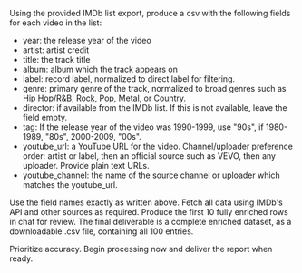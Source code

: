 Using the provided IMDb list export, produce a csv with the following fields for each video in the list:  

- year: the release year of the video
- artist: artist credit
- title: the track title
- album: album which the track appears on
- label: record label, normalized to direct label for filtering.
- genre: primary genre of the track, normalized to broad genres such as Hip Hop/R&B, Rock, Pop, Metal, or Country.
- director: if available from the IMDb list. If this is not available, leave the field empty.
- tag: If the release year of the video was 1990-1999, use "90s", if 1980-1989, "80s", 2000-2009, "00s".
- youtube_url: a YouTube URL for the video. Channel/uploader preference order: artist or label, then an official source such as VEVO, then any uploader. Provide plain text URLs.
- youtube_channel: the name of the source channel or uploader which matches the youtube_url.

Use the field names exactly as written above. Fetch all data using IMDb's API and other sources as required.
Produce the first 10 fully enriched rows in chat for review.
The final deliverable is a complete enriched dataset, as a downloadable .csv file, containing all 100 entries.

Prioritize accuracy. Begin processing now and deliver the report when ready.
